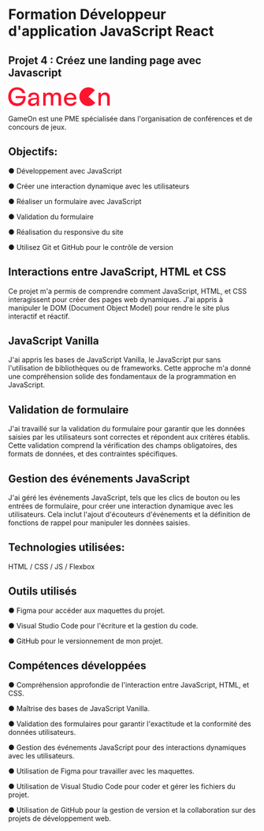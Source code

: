 # Formation Développeur d'application JavaScript React

## Projet 4 : Créez une landing page avec Javascript

![screenshot du site](./img/logo.svg)

GameOn est une PME spécialisée dans l'organisation de conférences et de concours de jeux.

## Objectifs:

● Développement avec JavaScript

● Créer une interaction dynamique avec les utilisateurs

● Réaliser un formulaire avec JavaScript

● Validation du formulaire

● Réalisation du responsive du site

● Utilisez Git et GitHub pour le contrôle de version

## Interactions entre JavaScript, HTML et CSS

Ce projet m'a permis de comprendre comment JavaScript, HTML, et CSS interagissent pour créer des pages web dynamiques. J'ai appris à manipuler le DOM (Document Object Model) pour rendre le site plus interactif et réactif.

## JavaScript Vanilla

J'ai appris les bases de JavaScript Vanilla, le JavaScript pur sans l'utilisation de bibliothèques ou de frameworks. Cette approche m'a donné une compréhension solide des fondamentaux de la programmation en JavaScript.

## Validation de formulaire

J'ai travaillé sur la validation du formulaire pour garantir que les données saisies par les utilisateurs sont correctes et répondent aux critères établis. Cette validation comprend la vérification des champs obligatoires, des formats de données, et des contraintes spécifiques.

## Gestion des événements JavaScript

J'ai géré les événements JavaScript, tels que les clics de bouton ou les entrées de formulaire, pour créer une interaction dynamique avec les utilisateurs. Cela inclut l'ajout d'écouteurs d'événements et la définition de fonctions de rappel pour manipuler les données saisies.

## Technologies utilisées:

HTML / CSS / JS / Flexbox

## Outils utilisés

● Figma pour accéder aux maquettes du projet.

● Visual Studio Code pour l'écriture et la gestion du code.

● GitHub pour le versionnement de mon projet.

## Compétences développées

● Compréhension approfondie de l'interaction entre JavaScript, HTML, et CSS.

● Maîtrise des bases de JavaScript Vanilla.

● Validation des formulaires pour garantir l'exactitude et la conformité des données utilisateurs.

● Gestion des événements JavaScript pour des interactions dynamiques avec les utilisateurs.

● Utilisation de Figma pour travailler avec les maquettes.

● Utilisation de Visual Studio Code pour coder et gérer les fichiers du projet.

● Utilisation de GitHub pour la gestion de version et la collaboration sur des projets de développement web.
